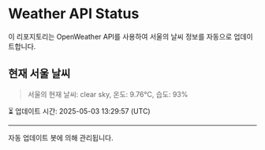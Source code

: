 
# Weather API Status

이 리포지토리는 OpenWeather API를 사용하여 서울의 날씨 정보를 자동으로 업데이트합니다.

## 현재 서울 날씨
> 서울의 현재 날씨: clear sky, 온도: 9.76°C, 습도: 93%

⏳ 업데이트 시간: 2025-05-03 13:29:57 (UTC)

---
자동 업데이트 봇에 의해 관리됩니다.
